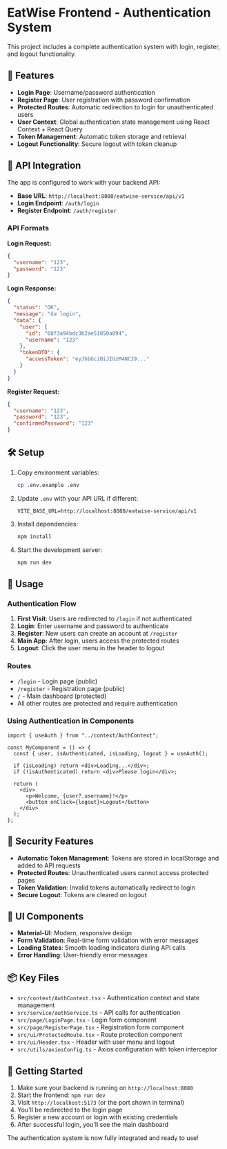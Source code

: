 # EatWise Frontend - Authentication System

This project includes a complete authentication system with login, register, and logout functionality.

## 🚀 Features

- **Login Page**: Username/password authentication
- **Register Page**: User registration with password confirmation
- **Protected Routes**: Automatic redirection to login for unauthenticated users
- **User Context**: Global authentication state management using React Context + React Query
- **Token Management**: Automatic token storage and retrieval
- **Logout Functionality**: Secure logout with token cleanup

## 🔧 API Integration

The app is configured to work with your backend API:

- **Base URL**: `http://localhost:8080/eatwise-service/api/v1`
- **Login Endpoint**: `/auth/login`
- **Register Endpoint**: `/auth/register`

### API Formats

**Login Request:**

```json
{
  "username": "123",
  "password": "123"
}
```

**Login Response:**

```json
{
  "status": "OK",
  "message": "da login",
  "data": {
    "user": {
      "id": "68f3a94bdc3b2ae51050a894",
      "username": "123"
    },
    "tokenDTO": {
      "accessToken": "eyJhbGciOiJIUzM4NCJ9..."
    }
  }
}
```

**Register Request:**

```json
{
  "username": "123",
  "password": "123",
  "confirmedPassword": "123"
}
```

## 🛠️ Setup

1. Copy environment variables:

   ```bash
   cp .env.example .env
   ```

2. Update `.env` with your API URL if different:

   ```env
   VITE_BASE_URL=http://localhost:8080/eatwise-service/api/v1
   ```

3. Install dependencies:

   ```bash
   npm install
   ```

4. Start the development server:
   ```bash
   npm run dev
   ```

## 📱 Usage

### Authentication Flow

1. **First Visit**: Users are redirected to `/login` if not authenticated
2. **Login**: Enter username and password to authenticate
3. **Register**: New users can create an account at `/register`
4. **Main App**: After login, users access the protected routes
5. **Logout**: Click the user menu in the header to logout

### Routes

- `/login` - Login page (public)
- `/register` - Registration page (public)
- `/` - Main dashboard (protected)
- All other routes are protected and require authentication

### Using Authentication in Components

```tsx
import { useAuth } from "../context/AuthContext";

const MyComponent = () => {
  const { user, isAuthenticated, isLoading, logout } = useAuth();

  if (isLoading) return <div>Loading...</div>;
  if (!isAuthenticated) return <div>Please login</div>;

  return (
    <div>
      <p>Welcome, {user?.username}!</p>
      <button onClick={logout}>Logout</button>
    </div>
  );
};
```

## 🔐 Security Features

- **Automatic Token Management**: Tokens are stored in localStorage and added to API requests
- **Protected Routes**: Unauthenticated users cannot access protected pages
- **Token Validation**: Invalid tokens automatically redirect to login
- **Secure Logout**: Tokens are cleared on logout

## 🎨 UI Components

- **Material-UI**: Modern, responsive design
- **Form Validation**: Real-time form validation with error messages
- **Loading States**: Smooth loading indicators during API calls
- **Error Handling**: User-friendly error messages

## 📦 Key Files

- `src/context/AuthContext.tsx` - Authentication context and state management
- `src/service/authService.ts` - API calls for authentication
- `src/page/LoginPage.tsx` - Login form component
- `src/page/RegisterPage.tsx` - Registration form component
- `src/ui/ProtectedRoute.tsx` - Route protection component
- `src/ui/Header.tsx` - Header with user menu and logout
- `src/utils/axiosConfig.ts` - Axios configuration with token interceptor

## 🚦 Getting Started

1. Make sure your backend is running on `http://localhost:8080`
2. Start the frontend: `npm run dev`
3. Visit `http://localhost:5173` (or the port shown in terminal)
4. You'll be redirected to the login page
5. Register a new account or login with existing credentials
6. After successful login, you'll see the main dashboard

The authentication system is now fully integrated and ready to use!
